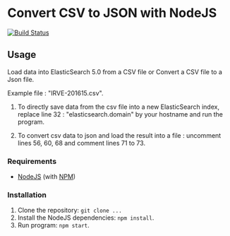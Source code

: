 # Convert CSV to JSON with NodeJS

[![Build Status](https://travis-ci.org/lili1725/csv-to-json.svg?branch=master)](https://travis-ci.org/lili1725/csv-to-json)

## Usage
Load data into ElasticSearch 5.0 from a CSV file or Convert a CSV file to a Json file.

Example file : "IRVE-201615.csv".

1. To directly save data from the csv file into a new ElasticSearch index, replace line 32 : "elasticsearch.domain" by your hostname and run the program.

2. To convert csv data to json and load the result into a file : uncomment lines 56, 60, 68 and comment lines 71 to 73.

### Requirements
* [NodeJS](http://nodejs.org/) (with [NPM](https://www.npmjs.org/))

### Installation
1. Clone the repository: `git clone ...`
2. Install the NodeJS dependencies: `npm install`.
3. Run program: `npm start`.
